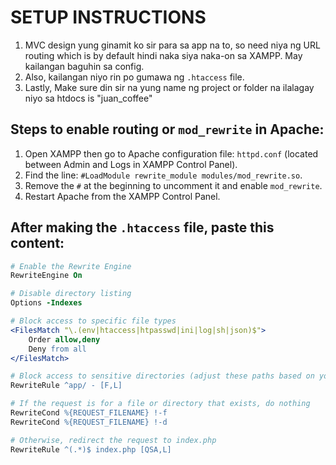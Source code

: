 # SETUP INSTRUCTIONS

1. MVC design yung ginamit ko sir para sa app na to, so need niya ng URL routing which is by default hindi naka siya naka-on sa XAMPP. May kailangan baguhin sa config.
2. Also, kailangan niyo rin po gumawa ng `.htaccess` file.
3. Lastly, Make sure din sir na yung name ng project or folder na ilalagay niyo sa htdocs is "juan_coffee"

## Steps to enable routing or `mod_rewrite` in Apache:

1. Open XAMPP then go to Apache configuration file: `httpd.conf` (located between Admin and Logs in XAMPP Control Panel).
2. Find the line: `#LoadModule rewrite_module modules/mod_rewrite.so`.
3. Remove the `#` at the beginning to uncomment it and enable `mod_rewrite`.
4. Restart Apache from the XAMPP Control Panel.

## After making the `.htaccess` file, paste this content:

```apache
# Enable the Rewrite Engine
RewriteEngine On

# Disable directory listing
Options -Indexes

# Block access to specific file types
<FilesMatch "\.(env|htaccess|htpasswd|ini|log|sh|json)$">
    Order allow,deny
    Deny from all
</FilesMatch>

# Block access to sensitive directories (adjust these paths based on your structure)
RewriteRule ^app/ - [F,L]

# If the request is for a file or directory that exists, do nothing
RewriteCond %{REQUEST_FILENAME} !-f
RewriteCond %{REQUEST_FILENAME} !-d

# Otherwise, redirect the request to index.php
RewriteRule ^(.*)$ index.php [QSA,L]
